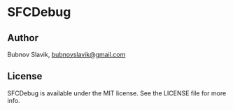 # SFCDebug

<!-- [![CI Status](http://img.shields.io/travis/Bubnov Slavik/SFCDebug.svg?style=flat)](https://travis-ci.org/Bubnov Slavik/SFCDebug)
[![Version](https://img.shields.io/cocoapods/v/SFCDebug.svg?style=flat)](http://cocoadocs.org/docsets/SFCDebug)
[![License](https://img.shields.io/cocoapods/l/SFCDebug.svg?style=flat)](http://cocoadocs.org/docsets/SFCDebug)
[![Platform](https://img.shields.io/cocoapods/p/SFCDebug.svg?style=flat)](http://cocoadocs.org/docsets/SFCDebug)
 -->

## Author

Bubnov Slavik, bubnovslavik@gmail.com

## License

SFCDebug is available under the MIT license. See the LICENSE file for more info.


